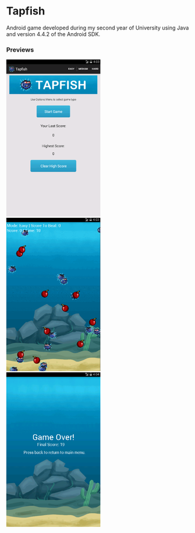 # Tapfish

Android game developed during my second year of University using Java and version 4.4.2 of the Android SDK.

### Previews

<img width="250" style="margin-right: 10px;" alt="Tapfish main menu" src="https://raw.githubusercontent.com/ahawkin/personal-portfolio/master/assets/img/previews/tapfish-preview-1.png">
<img width="250" style="margin-right: 10px;" alt="Tapfish main menu" src="https://raw.githubusercontent.com/ahawkin/personal-portfolio/master/assets/img/previews/tapfish-preview-2.png">
<img width="250" alt="Tapfish main menu" src="https://raw.githubusercontent.com/ahawkin/personal-portfolio/master/assets/img/previews/tapfish-preview-3.png">
